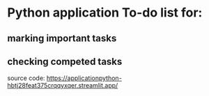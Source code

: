 # Python application To-do list for:
## marking important tasks
## checking competed tasks
source code: https://applicationpython-hbtj28feat375crqqyxqer.streamlit.app/
